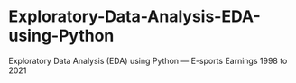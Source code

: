 # Exploratory-Data-Analysis-EDA-using-Python
Exploratory Data Analysis (EDA) using Python — E-sports Earnings 1998 to 2021
